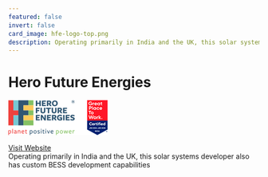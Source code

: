 ```yaml
---
featured: false
invert: false
card_image: hfe-logo-top.png
description: Operating primarily in India and the UK, this solar systems developer also has custom BESS development capabilities
---
```


# Hero Future Energies
<img src="hfe-logo-top.png" alt="Logo" style="max-width: 200px; height: auto;">

<a href="https://www.herofutureenergies.com/blog/energy-storage-systems/">Visit Website</a>  
Operating primarily in India and the UK, this solar systems developer also has custom BESS development capabilities
